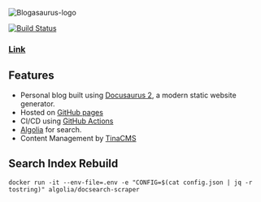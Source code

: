 ![Blogasaurus-logo](https://raw.githubusercontent.com/BattleOfPlassey/blogasaurus/master/static/img/blogasaurus_dark.svg)

[![Build Status](https://github.com/BattleOfPlassey/blogasaurus/actions/workflows/deploy.yml/badge.svg)](https://github.com/BattleOfPlassey/blogasaurus/actions/workflows/deploy.yml)
### [Link](https://blog.palashsh.me)

## Features
- Personal blog built using [Docusaurus 2](https://docusaurus.io/), a modern static website generator. 
- Hosted on [GitHub pages](https://blog.palashsh.me)
- CI/CD using [GitHub Actions](https://github.com/BattleOfPlassey/blogasaurus/actions)
- [Algolia](https://www.algolia.com/) for search.
- Content Management by [TinaCMS](https://tina.io/docs)

## Search Index Rebuild
```
docker run -it --env-file=.env -e "CONFIG=$(cat config.json | jq -r tostring)" algolia/docsearch-scraper
```
